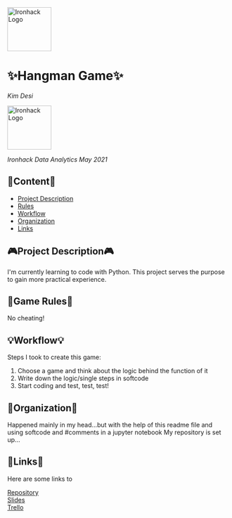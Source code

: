 <img src="https://bit.ly/2VnXWr2" alt="Ironhack Logo" width="100"/>

# ✨Hangman Game✨
*Kim Desi*

<img src="https://bit.ly/2VnXWr2" alt="Ironhack Logo" width="100"/>

*Ironhack Data Analytics May 2021*

## 📘Content📘
- [Project Description](#project-description)
- [Rules](#rules)
- [Workflow](#workflow)
- [Organization](#organization)
- [Links](#links)

## 🎮Project Description🎮
I'm currently learning to code with Python. This project serves the purpose to gain more practical experience.

## 👾Game Rules👾
No cheating!

## 💡Workflow💡
Steps I took to create this game:
1. Choose a game and think about the logic behind the function of it
2. Write down the logic/single steps in softcode 
3. Start coding and test, test, test!

## 🔮Organization🔮
Happened mainly in my head...but with the help of this readme file and using softcode and #comments in a jupyter notebook
My repository is set up...

## 🌌Links🌌
Here are some links to 

[Repository](https://github.com/)  
[Slides](https://slides.com/)  
[Trello](https://trello.com/en)  
